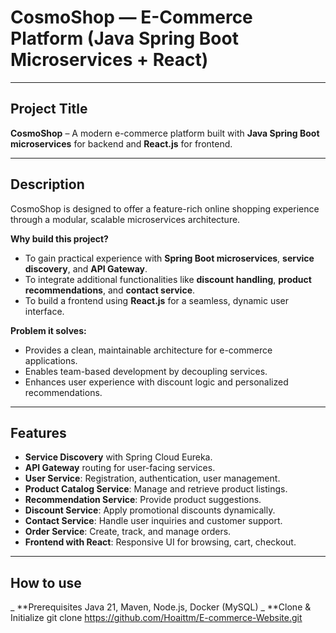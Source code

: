 # ​ CosmoShop — E-Commerce Platform (Java Spring Boot Microservices + React)

---

##  Project Title
**CosmoShop** – A modern e-commerce platform built with **Java Spring Boot microservices** for backend and **React.js** for frontend.

---

##  Description
CosmoShop is designed to offer a feature-rich online shopping experience through a modular, scalable microservices architecture.

**Why build this project?**
- To gain practical experience with **Spring Boot microservices**, **service discovery**, and **API Gateway**.
- To integrate additional functionalities like **discount handling**, **product recommendations**, and **contact service**.
- To build a frontend using **React.js** for a seamless, dynamic user interface.

**Problem it solves:**
- Provides a clean, maintainable architecture for e-commerce applications.
- Enables team-based development by decoupling services.
- Enhances user experience with discount logic and personalized recommendations.

---

##  Features
- **Service Discovery** with Spring Cloud Eureka.
- **API Gateway** routing for user-facing services.
- **User Service**: Registration, authentication, user management.
- **Product Catalog Service**: Manage and retrieve product listings.
- **Recommendation Service**: Provide product suggestions.
- **Discount Service**: Apply promotional discounts dynamically.
- **Contact Service**: Handle user inquiries and customer support.
- **Order Service**: Create, track, and manage orders.
- **Frontend with React**: Responsive UI for browsing, cart, checkout.

---

##  How to use
_ **Prerequisites
    Java 21, Maven, Node.js, Docker (MySQL)
_ **Clone & Initialize
    git clone https://github.com/Hoaittm/E-commerce-Website.git
